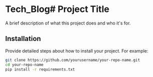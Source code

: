 # Tech_Blog# Project Title

A brief description of what this project does and who it's for.

## Installation

Provide detailed steps about how to install your project. For example:

```bash
git clone https://github.com/yourusername/your-repo-name.git
cd your-repo-name
pip install -r requirements.txt

